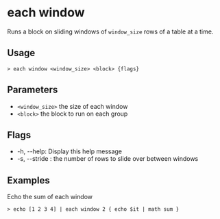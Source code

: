 # each window
Runs a block on sliding windows of `window_size` rows of a table at a time.

## Usage
```shell
> each window <window_size> <block> {flags} 
 ```

## Parameters
* `<window_size>` the size of each window
* `<block>` the block to run on each group

## Flags
* -h, --help: Display this help message
* -s, --stride <integer>: the number of rows to slide over between windows

## Examples
  Echo the sum of each window
```shell
> echo [1 2 3 4] | each window 2 { echo $it | math sum }
 ```

